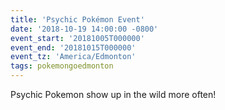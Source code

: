 ```yaml
---
title: 'Psychic Pokémon Event'
date: '2018-10-19 14:00:00 -0800'
event_start: '20181005T000000'
event_end: '20181015T000000'
event_tz: 'America/Edmonton'
tags: pokemongoedmonton
---
```

Psychic Pokemon show up in the wild more often!